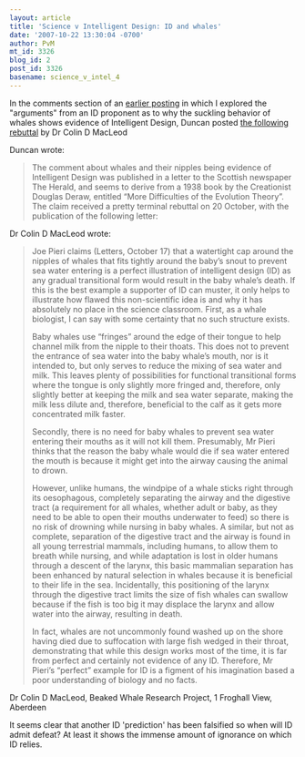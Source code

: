 ```yaml
---
layout: article
title: 'Science v Intelligent Design: ID and whales'
date: '2007-10-22 13:30:04 -0700'
author: PvM
mt_id: 3326
blog_id: 2
post_id: 3326
basename: science_v_intel_4
---
```

In the comments section of an [earlier posting](http://pandasthumb.org/archives/2007/10/science-v-intel-6.html) in which I explored the "arguments" from an ID proponent as to why the suckling behavior of whales shows evidence of Intelligent Design, Duncan posted [the following rebuttal](http://www.theherald.co.uk/mostpopular.var.1774577.mostviewed.whales_as_evidence_of_intelligent_design.php) by Dr Colin D MacLeod

Duncan wrote:

> The comment about whales and their nipples being evidence of Intelligent Design was published in a letter to the Scottish newspaper The Herald, and seems to derive from a 1938 book by the Creationist Douglas Deraw, entitled “More Difficulties of the Evolution Theory”. The claim received a pretty terminal rebuttal on 20 October, with the publication of the following letter:

Dr Colin D MacLeod wrote:

> Joe Pieri claims (Letters, October 17) that a watertight cap around the nipples of whales that fits tightly around the baby’s snout to prevent sea water entering is a perfect illustration of intelligent design (ID) as any gradual transitional form would result in the baby whale’s death. If this is the best example a supporter of ID can muster, it only helps to illustrate how flawed this non-scientific idea is and why it has absolutely no place in the science classroom. First, as a whale biologist, I can say with some certainty that no such structure exists.
> 
> Baby whales use “fringes” around the edge of their tongue to help channel milk from the nipple to their thoats. This does not to prevent the entrance of sea water into the baby whale’s mouth, nor is it intended to, but only serves to reduce the mixing of sea water and milk. This leaves plenty of possibilities for functional transitional forms where the tongue is only slightly more fringed and, therefore, only slightly better at keeping the milk and sea water separate, making the milk less dilute and, therefore, beneficial to the calf as it gets more concentrated milk faster.
> 
> Secondly, there is no need for baby whales to prevent sea water entering their mouths as it will not kill them. Presumably, Mr Pieri thinks that the reason the baby whale would die if sea water entered the mouth is because it might get into the airway causing the animal to drown.
> 
> However, unlike humans, the windpipe of a whale sticks right through its oesophagous, completely separating the airway and the digestive tract (a requirement for all whales, whether adult or baby, as they need to be able to open their mouths underwater to feed) so there is no risk of drowning while nursing in baby whales. A similar, but not as complete, separation of the digestive tract and the airway is found in all young terrestrial mammals, including humans, to allow them to breath while nursing, and while adaptation is lost in older humans through a descent of the larynx, this basic mammalian separation has been enhanced by natural selection in whales because it is beneficial to their life in the sea. Incidentally, this positioning of the larynx through the digestive tract limits the size of fish whales can swallow because if the fish is too big it may displace the larynx and allow water into the airway, resulting in death.
> 
> In fact, whales are not uncommonly found washed up on the shore having died due to suffocation with large fish wedged in their throat, demonstrating that while this design works most of the time, it is far from perfect and certainly not evidence of any ID. Therefore, Mr Pieri’s “perfect” example for ID is a figment of his imagination based a poor understanding of biology and no facts.

Dr Colin D MacLeod, Beaked Whale Research Project, 1 Froghall View, Aberdeen

It seems clear that another ID 'prediction' has been falsified so when will ID admit defeat? At least it shows the immense amount of ignorance on which ID relies.

